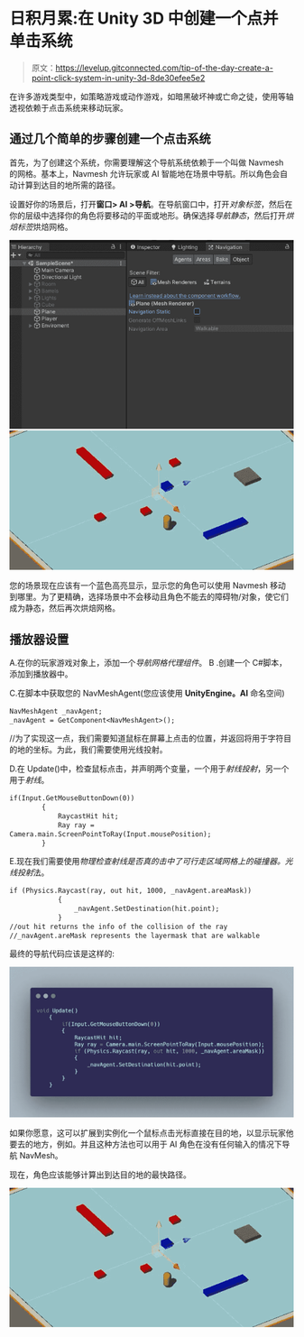 # 日积月累:在 Unity 3D 中创建一个点并单击系统

> 原文：<https://levelup.gitconnected.com/tip-of-the-day-create-a-point-click-system-in-unity-3d-8de30efee5e2>

在许多游戏类型中，如策略游戏或动作游戏，如暗黑破坏神或亡命之徒，使用等轴透视依赖于点击系统来移动玩家。

## 通过几个简单的步骤创建一个点击系统

首先，为了创建这个系统，你需要理解这个导航系统依赖于一个叫做 Navmesh 的网格。基本上，Navmesh 允许玩家或 AI 智能地在场景中导航。所以角色会自动计算到达目的地所需的路径。

设置好你的场景后，打开**窗口> AI >导航**。在导航窗口中，打开*对象标签*，然后在你的层级中选择你的角色将要移动的平面或地形。确保选择*导航静态*，然后打开*烘焙标签*烘焙网格。

![](img/caa82c2f183cf4061fb1ed12858f5bee.png)![](img/e9544e636f06795f1262649ff9c4c137.png)

您的场景现在应该有一个蓝色高亮显示，显示您的角色可以使用 Navmesh 移动到哪里。为了更精确，选择场景中不会移动且角色不能去的障碍物/对象，使它们成为静态，然后再次烘焙网格。

## 播放器设置

A.在你的玩家游戏对象上，添加一个*导航网格代理组件*。
B .创建一个 C#脚本，添加到播放器中。

C.在脚本中获取您的 NavMeshAgent(您应该使用 **UnityEngine。AI** 命名空间)

```
NavMeshAgent _navAgent;
_navAgent = GetComponent<NavMeshAgent>();
```

//为了实现这一点，我们需要知道鼠标在屏幕上点击的位置，并返回将用于字符目的地的坐标。为此，我们需要使用光线投射。

D.在 Update()中，检查鼠标点击，并声明两个变量，一个用于*射线投射*，另一个用于*射线*。

```
if(Input.GetMouseButtonDown(0))
        {
            RaycastHit hit;
            Ray ray =            Camera.main.ScreenPointToRay(Input.mousePosition);
        }
```

E.现在我们需要使用*物理检查射线是否真的击中了可行走区域网格上的碰撞器。光线投射*法。

```
if (Physics.Raycast(ray, out hit, 1000, _navAgent.areaMask))
            {
                _navAgent.SetDestination(hit.point);
            }
//out hit returns the info of the collision of the ray
//_navAgent.areMask represents the layermask that are walkable
```

最终的导航代码应该是这样的:

![](img/1182a57ad7247f113aafb1ebe18af8e8.png)

如果你愿意，这可以扩展到实例化一个鼠标点击光标直接在目的地，以显示玩家他要去的地方，例如。并且这种方法也可以用于 AI 角色在没有任何输入的情况下导航 NavMesh。

现在，角色应该能够计算出到达目的地的最快路径。

![](img/e9544e636f06795f1262649ff9c4c137.png)